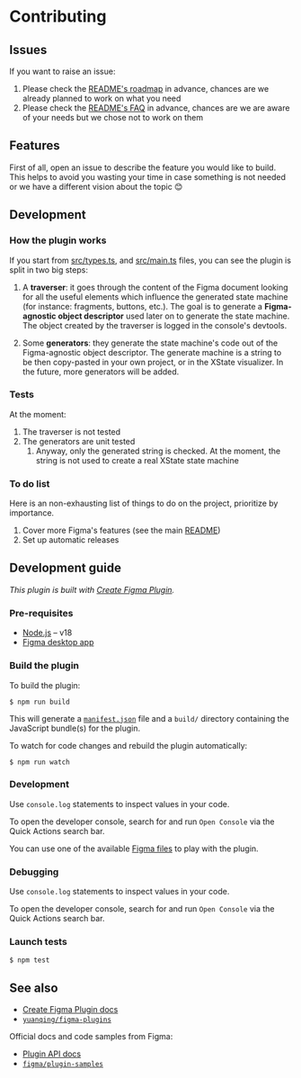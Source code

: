 # Contributing



## Issues

If you want to raise an issue:
1. Please check the [README's roadmap](./README.md#roadmap) in advance, chances are we already
planned to work on what you need
1. Please check the [README's FAQ](./README.md#faq) in advance, chances are we are aware of your
needs but we chose not to work on them

## Features

First of all, open an issue to describe the feature you would like to build. This helps to avoid you
wasting your time in case something is not needed or we have a different vision about the topic 😊

## Development

### How the plugin works

If you start from [src/types.ts](./src/types.ts), and [src/main.ts](./src/main.ts) files, you can
see the plugin is split in two big steps:

1. A **traverser**: it goes through the content of the Figma document looking for all the useful
elements which influence the generated state machine (for instance: fragments, buttons, etc.). The
goal is to generate a **Figma-agnostic object descriptor** used later on to generate the state
machine. The object created by the traverser is logged in the console's devtools.

1. Some **generators**: they generate the state machine's code out of the Figma-agnostic object
descriptor. The generate machine is a string to be then copy-pasted in your own project, or in the
XState visualizer. In the future, more generators will be added.

### Tests

At the moment:
1. The traverser is not tested
2. The generators are unit tested
   1. Anyway, only the generated string is checked. At the moment, the string is not used to create
   a real XState state machine


### To do list

Here is an non-exhausting list of things to do on the project, prioritize by importance.

1. Cover more Figma's features (see the main [README](./README.md))
2. Set up automatic releases


## Development guide

*This plugin is built with [Create Figma Plugin](https://yuanqing.github.io/create-figma-plugin/).*

### Pre-requisites

- [Node.js](https://nodejs.org) – v18
- [Figma desktop app](https://figma.com/downloads/)

### Build the plugin

To build the plugin:

```
$ npm run build
```

This will generate a [`manifest.json`](https://figma.com/plugin-docs/manifest/) file and a `build/`
directory containing the JavaScript bundle(s) for the plugin.

To watch for code changes and rebuild the plugin automatically:

```
$ npm run watch
```


### Development

Use `console.log` statements to inspect values in your code.

To open the developer console, search for and run `Open Console` via the Quick Actions search bar.

You can use one of the available [Figma files](./src/figma-files/) to play with the plugin.


### Debugging

Use `console.log` statements to inspect values in your code.

To open the developer console, search for and run `Open Console` via the Quick Actions search bar.

### Launch tests

```
$ npm test
```

## See also

- [Create Figma Plugin docs](https://yuanqing.github.io/create-figma-plugin/)
- [`yuanqing/figma-plugins`](https://github.com/yuanqing/figma-plugins#readme)

Official docs and code samples from Figma:

- [Plugin API docs](https://figma.com/plugin-docs/)
- [`figma/plugin-samples`](https://github.com/figma/plugin-samples#readme)
